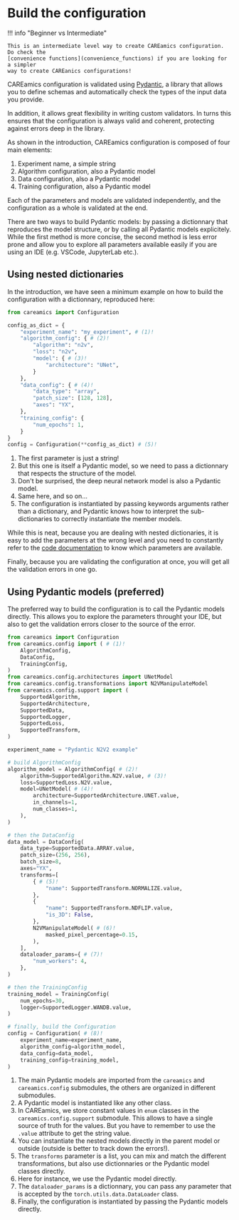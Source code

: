 # Build the configuration

!!! info "Beginner vs Intermediate"

    This is an intermediate level way to create CAREamics configuration. Do check the
    [convenience functions](convenience_functions) if you are looking for a simpler
    way to create CAREanics configurations!


CAREamics configuration is validated using [Pydantic](https://docs.pydantic.dev/latest/), 
a library that allows you to define schemas and automatically check the types of the 
input data you provide. 

In addition, it allows great flexibility in writing custom validators. In turns this
ensures that the configuration is always valid and coherent, protecting against errors
deep in the library.

As shown in the introduction, CAREamics configuration is composed of four main elements:

1. Experiment name, a simple string
2. Algorithm configuration, also a Pydantic model
3. Data configuration, also a Pydantic model
4. Training configuration, also a Pydantic model

Each of the parameters and models are validated independently, and the configuration as a whole is
validated at the end.

There are two ways to build Pydantic models: by passing a dictionnary that reproduces the
model structure, or by calling all Pydantic models explicitely. While the first method is 
more concise, the second method is less error prone and allow you to explore all
parameters available easily if you are using an IDE (e.g. VSCode, JupyterLab etc.).

## Using nested dictionaries

In the introduction, we have seen a minimum example on how to build the configuration
with a dictionnary, reproduced here:


```python title="Building the configuration with a dictionary"
from careamics import Configuration

config_as_dict = {
    "experiment_name": "my_experiment", # (1)!
    "algorithm_config": { # (2)!
        "algorithm": "n2v",
        "loss": "n2v",
        "model": { # (3)!
            "architecture": "UNet",
        }
    },
    "data_config": { # (4)!
        "data_type": "array",
        "patch_size": [128, 128],
        "axes": "YX",
    },
    "training_config": { 
        "num_epochs": 1,
    }
}
config = Configuration(**config_as_dict) # (5)!
```

1. The first parameter is just a string!
2. But this one is itself a Pydantic model, so we need to pass a dictionnary that
    respects the structure of the model.
3. Don't be surprised, the deep neural network model is also a Pydantic model.
4. Same here, and so on...
5. The configuration is instantiated by passing keywords arguments rather than a dictionary, 
    and Pydantic knows how to interpret the sub-dictionaries to correctly instantiate the member 
    models.

While this is neat, because you are dealing with nested dictionaries, it is easy to add
the parameters at the wrong level and you need to constantly refer to the [code documentation](../../reference)
to know which parameters are available.

Finally, because you are validating the configuration at once, you will get all the validation
errors in one go.


## Using Pydantic models (preferred)

The preferred way to build the configuration is to call the Pydantic models directly. This
allows you to explore the parameters throught your IDE, but also to get the validation errors
closer to the source of the error.

```python title="Building the configuration using Pydantic models"
from careamics import Configuration
from careamics.config import ( # (1)!
    AlgorithmConfig,
    DataConfig,
    TrainingConfig,
)
from careamics.config.architectures import UNetModel
from careamics.config.transformations import N2VManipulateModel
from careamics.config.support import (
    SupportedAlgorithm,
    SupportedArchitecture,
    SupportedData,
    SupportedLogger,
    SupportedLoss,
    SupportedTransform,
)

experiment_name = "Pydantic N2V2 example"

# build AlgorithmConfig 
algorithm_model = AlgorithmConfig( # (2)!
    algorithm=SupportedAlgorithm.N2V.value, # (3)!
    loss=SupportedLoss.N2V.value,
    model=UNetModel( # (4)!
        architecture=SupportedArchitecture.UNET.value,
        in_channels=1,
        num_classes=1,
    ),
)

# then the DataConfig
data_model = DataConfig(
    data_type=SupportedData.ARRAY.value,
    patch_size=(256, 256),
    batch_size=8,
    axes="YX",
    transforms=[ 
        { # (5)!
            "name": SupportedTransform.NORMALIZE.value,
        },
        {
            "name": SupportedTransform.NDFLIP.value,
            "is_3D": False,
        },
        N2VManipulateModel( # (6)!
            masked_pixel_percentage=0.15,
        ),
    ],
    dataloader_params={ # (7)!
        "num_workers": 4,
    },
)

# then the TrainingConfig
training_model = TrainingConfig(
    num_epochs=30,
    logger=SupportedLogger.WANDB.value,
)

# finally, build the Configuration
config = Configuration( # (8)!
    experiment_name=experiment_name,
    algorithm_config=algorithm_model,
    data_config=data_model,
    training_config=training_model,
)
```

1. The main Pydantic models are imported from the `careamics` and `careamics.config` 
    submodules, the others are organized in different submodules.
2. A Pydantic model is instantiated like any other class.
3. In CAREamics, we store constant values in `enum` classes in the `careamics.config.support` 
    submodule. This allows to have a single source of truth for the values. But you have
    to remember to use the `.value` attribute to get the string value.
4. You can instantiate the nested models directly in the parent model or outside (outside
    is better to track down the errors!).
5. The `transforms` parameter is a list, you can mix and match the different transformations,
    but also use dictionnaries or the Pydantic model classes directly.
6. Here for instance, we use the Pydantic model directly.
7. The `dataloader_params` is a dictionnary, you can pass any parameter that is accepted by
    the `torch.utils.data.DataLoader` class.
8. Finally, the configuration is instantiated by passing the Pydantic models directly.

